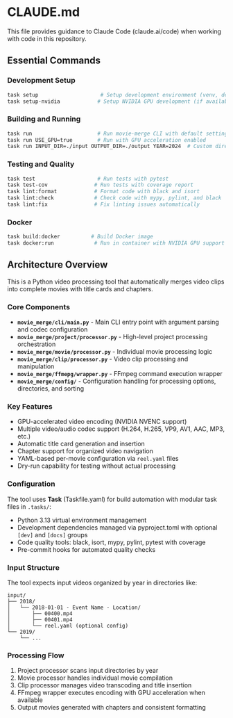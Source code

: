 # CLAUDE.md

This file provides guidance to Claude Code (claude.ai/code) when working with code in this repository.

## Essential Commands

### Development Setup

```bash
task setup                    # Setup development environment (venv, deps, pre-commit)
task setup-nvidia            # Setup NVIDIA GPU development (if available)
```

### Building and Running

```bash
task run                     # Run movie-merge CLI with default settings
task run USE_GPU=true        # Run with GPU acceleration enabled
task run INPUT_DIR=./input OUTPUT_DIR=./output YEAR=2024  # Custom directories and year
```

### Testing and Quality

```bash
task test                    # Run tests with pytest
task test-cov               # Run tests with coverage report
task lint:format            # Format code with black and isort
task lint:check             # Check code with mypy, pylint, and black
task lint:fix               # Fix linting issues automatically
```

### Docker

```bash
task build:docker          # Build Docker image
task docker:run             # Run in container with NVIDIA GPU support
```

## Architecture Overview

This is a Python video processing tool that automatically merges video clips into complete movies with title cards and chapters.

### Core Components

- **`movie_merge/cli/main.py`** - Main CLI entry point with argument parsing and codec configuration
- **`movie_merge/project/processor.py`** - High-level project processing orchestration
- **`movie_merge/movie/processor.py`** - Individual movie processing logic
- **`movie_merge/clip/processor.py`** - Video clip processing and manipulation
- **`movie_merge/ffmepg/wrapper.py`** - FFmpeg command execution wrapper
- **`movie_merge/config/`** - Configuration handling for processing options, directories, and sorting

### Key Features

- GPU-accelerated video encoding (NVIDIA NVENC support)
- Multiple video/audio codec support (H.264, H.265, VP9, AV1, AAC, MP3, etc.)
- Automatic title card generation and insertion
- Chapter support for organized video navigation
- YAML-based per-movie configuration via `reel.yaml` files
- Dry-run capability for testing without actual processing

### Configuration

The tool uses **Task** (Taskfile.yaml) for build automation with modular task files in `.tasks/`:

- Python 3.13 virtual environment management
- Development dependencies managed via pyproject.toml with optional `[dev]` and `[docs]` groups
- Code quality tools: black, isort, mypy, pylint, pytest with coverage
- Pre-commit hooks for automated quality checks

### Input Structure

The tool expects input videos organized by year in directories like:

```shell
input/
├── 2018/
│   └── 2018-01-01 - Event Name - Location/
│       ├── 00400.mp4
│       ├── 00401.mp4
│       └── reel.yaml (optional config)
└── 2019/
    └── ...
```

### Processing Flow

1. Project processor scans input directories by year
2. Movie processor handles individual movie compilation
3. Clip processor manages video transcoding and title insertion
4. FFmpeg wrapper executes encoding with GPU acceleration when available
5. Output movies generated with chapters and consistent formatting
